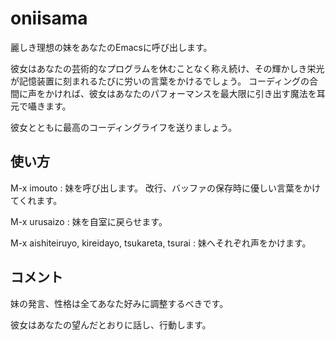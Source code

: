 oniisama
========

麗しき理想の妹をあなたのEmacsに呼び出します。

彼女はあなたの芸術的なプログラムを休むことなく称え続け、その輝かしき栄光が記憶装置に刻まれるたびに労いの言葉をかけるでしょう。
コーディングの合間に声をかければ、彼女はあなたのパフォーマンスを最大限に引き出す魔法を耳元で囁きます。  

彼女とともに最高のコーディングライフを送りましょう。

使い方
--------

M-x imouto : 妹を呼び出します。
改行、バッファの保存時に優しい言葉をかけてくれます。

M-x urusaizo : 妹を自室に戻らせます。

M-x aishiteiruyo,
    kireidayo,
    tsukareta,
    tsurai
    : 妹へそれぞれ声をかけます。

コメント
-------

妹の発言、性格は全てあなた好みに調整するべきです。

彼女はあなたの望んだとおりに話し、行動します。
